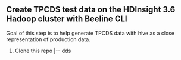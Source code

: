 
## Create TPCDS test data on the HDInsight 3.6 Hadoop cluster with Beeline CLI

Goal of this step is to help generate TPCDS data with hive as a close representation of production data. 

1. Clone this repo
|-- dds 


<!--stackedit_data:
eyJoaXN0b3J5IjpbMTM5NTc5ODg5NCw3MzA5OTgxMTZdfQ==
-->